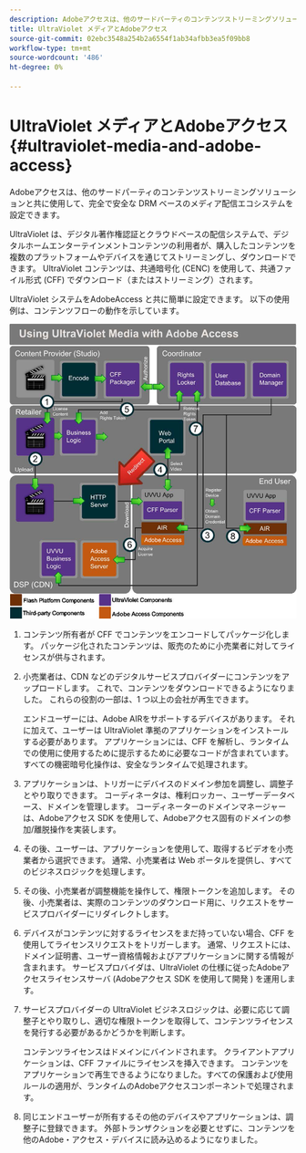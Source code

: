 ```yaml
---
description: Adobeアクセスは、他のサードパーティのコンテンツストリーミングソリューションと共に使用して、完全で安全な DRM ベースのメディア配信エコシステムを設定できます。
title: UltraViolet メディアとAdobeアクセス
source-git-commit: 02ebc3548a254b2a6554f1ab34afbb3ea5f09bb8
workflow-type: tm+mt
source-wordcount: '486'
ht-degree: 0%

---
```


# UltraViolet メディアとAdobeアクセス {#ultraviolet-media-and-adobe-access}

Adobeアクセスは、他のサードパーティのコンテンツストリーミングソリューションと共に使用して、完全で安全な DRM ベースのメディア配信エコシステムを設定できます。

UltraViolet は、デジタル著作権認証とクラウドベースの配信システムで、デジタルホームエンターテインメントコンテンツの利用者が、購入したコンテンツを複数のプラットフォームやデバイスを通じてストリーミングし、ダウンロードできます。 UltraViolet コンテンツは、共通暗号化 (CENC) を使用して、共通ファイル形式 (CFF) でダウンロード（またはストリーミング）されます。

UltraViolet システムをAdobeAccess と共に簡単に設定できます。 以下の使用例は、コンテンツフローの動作を示しています。

<!--<a id="fig_cxy_dc2_44"></a>-->

![](assets/AdobeUV_web.png)

1. コンテンツ所有者が CFF でコンテンツをエンコードしてパッケージ化します。 パッケージ化されたコンテンツは、販売のために小売業者に対してライセンスが供与されます。
1. 小売業者は、CDN などのデジタルサービスプロバイダーにコンテンツをアップロードします。 これで、コンテンツをダウンロードできるようになりました。 これらの役割の一部は、1 つ以上の会社が再生できます。

   エンドユーザーには、Adobe AIRをサポートするデバイスがあります。 それに加えて、ユーザーは UltraViolet 準拠のアプリケーションをインストールする必要があります。 アプリケーションには、CFF を解析し、ランタイムでの使用に使用するために提示するために必要なコードが含まれています。 すべての機密暗号化操作は、安全なランタイムで処理されます。
1. アプリケーションは、トリガーにデバイスのドメイン参加を調整し、調整子とやり取りできます。 コーディネータは、権利ロッカー、ユーザーデータベース、ドメインを管理します。 コーディネーターのドメインマネージャーは、Adobeアクセス SDK を使用して、Adobeアクセス固有のドメインの参加/離脱操作を実装します。
1. その後、ユーザーは、アプリケーションを使用して、取得するビデオを小売業者から選択できます。 通常、小売業者は Web ポータルを提供し、すべてのビジネスロジックを処理します。
1. その後、小売業者が調整機能を操作して、権限トークンを追加します。 その後、小売業者は、実際のコンテンツのダウンロード用に、リクエストをサービスプロバイダーにリダイレクトします。
1. デバイスがコンテンツに対するライセンスをまだ持っていない場合、CFF を使用してライセンスリクエストをトリガーします。 通常、リクエストには、ドメイン証明書、ユーザー資格情報およびアプリケーションに関する情報が含まれます。 サービスプロバイダは、UltraViolet の仕様に従ったAdobeアクセスライセンスサーバ (Adobeアクセス SDK を使用して開発 ) を運用します。
1. サービスプロバイダーの UltraViolet ビジネスロジックは、必要に応じて調整子とやり取りし、適切な権限トークンを取得して、コンテンツライセンスを発行する必要があるかどうかを判断します。

   コンテンツライセンスはドメインにバインドされます。 クライアントアプリケーションは、CFF ファイルにライセンスを挿入できます。 コンテンツをアプリケーションで再生できるようになりました。すべての保護および使用ルールの適用が、ランタイムのAdobeアクセスコンポーネントで処理されます。
1. 同じエンドユーザーが所有するその他のデバイスやアプリケーションは、調整子に登録できます。 外部トランザクションを必要とせずに、コンテンツを他のAdobe・アクセス・デバイスに読み込めるようになりました。
